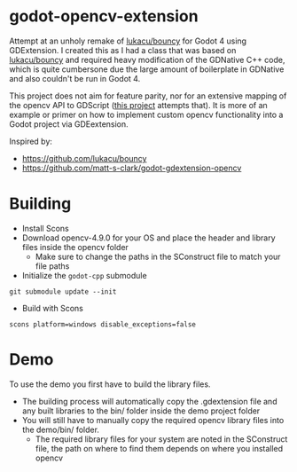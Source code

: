 # godot-opencv-extension
Attempt at an unholy remake of [lukacu/bouncy](https://github.com/lukacu/bouncy) for Godot 4 using GDExtension.
I created this as I had a class that was based on [lukacu/bouncy](https://github.com/lukacu/bouncy) and required heavy modification of the GDNative C++ code, which is quite cumbersone due the large amount of boilerplate in GDNative and also couldn't be run in Godot 4.

This project does not aim for feature parity, nor for an extensive mapping of the opencv API to GDScript ([this project](https://github.com/matt-s-clark/godot-gdextension-opencv) attempts that).
It is more of an example or primer on how to implement custom opencv functionality into a Godot project via GDEextension.

Inspired by:
- https://github.com/lukacu/bouncy
- https://github.com/matt-s-clark/godot-gdextension-opencv

# Building
+ Install Scons
+ Download opencv-4.9.0 for your OS and place the header and library files inside the opencv folder
  - Make sure to change the paths in the SConstruct file to match your file paths
+ Initialize the `godot-cpp` submodule
```
git submodule update --init
```
+ Build with Scons
```
scons platform=windows disable_exceptions=false
```

# Demo
To use the demo you first have to build the library files. 

- The building process will automatically copy the .gdextension file and any built libraries to the bin/ folder inside the demo project folder
- You will still have to manually copy the required opencv library files into the demo/bin/ folder.
  - The required library files for your system are noted in the SConstruct file, the path on where to find them depends on where you installed opencv

